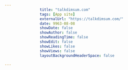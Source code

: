 ---
                title: "talkdimsum.com"
                tags: [App site]
                externalUrl: "https://talkdimsum.com/"
                date: 9963-08-08
                showDate: false
                showAuthor: false
                showReadingTime: false
                showEdit: false
                showLikes: false
                showViews: false
                layoutBackgroundHeaderSpace: false
                ---
